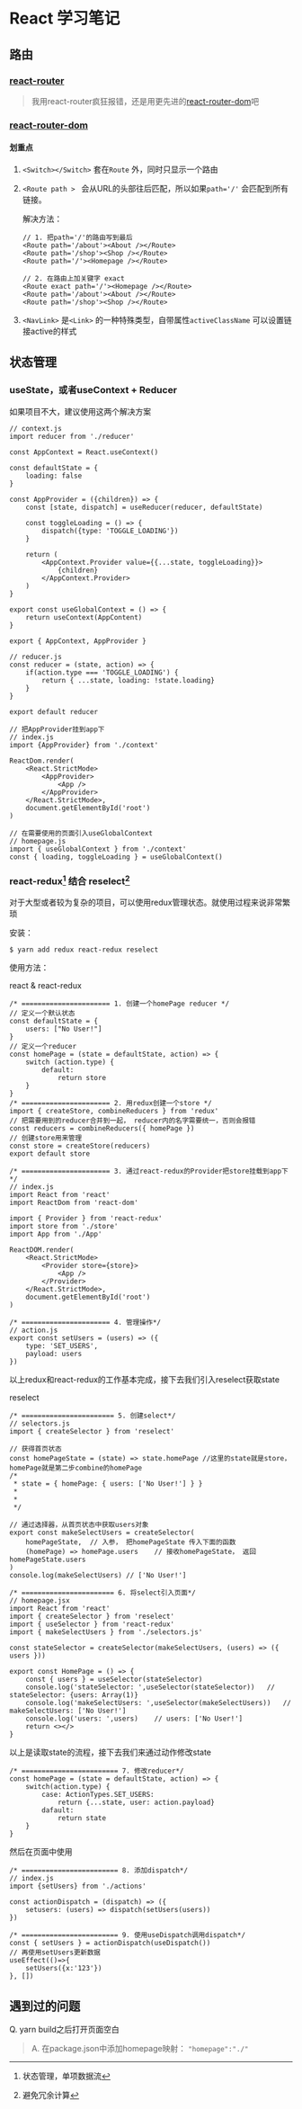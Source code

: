 # React 学习笔记

## 路由

### [react-router](https://react-guide.github.io/react-router-cn/)

>  我用react-router疯狂报错，还是用更先进的[react-router-dom](#react-router-dom)吧



### [react-router-dom](https://reactrouter.com/web/guides/quick-start)<div id="react-router-dom"></div>

#### 划重点

1. `<Switch></Switch>` 套在`Route` 外，同时只显示一个路由

2. `<Route path > ` 会从URL的头部往后匹配，所以如果`path='/'` 会匹配到所有链接。

   解决方法：

   ```react
   // 1. 把path='/'的路由写到最后
   <Route path='/about'><About /></Route>
   <Route path='/shop'><Shop /></Route>
   <Route path='/'><Homepage /></Route>
   
   // 2. 在路由上加关键字 exact
   <Route exact path='/'><Homepage /></Route>
   <Route path='/about'><About /></Route>
   <Route path='/shop'><Shop /></Route>
   ```

3. `<NavLink>` 是`<Link>` 的一种特殊类型，自带属性`activeClassName` 可以设置链接active的样式



## 状态管理

### useState，或者useContext + Reducer

如果项目不大，建议使用这两个解决方案

```react
// context.js
import reducer from './reducer'

const AppContext = React.useContext()

const defaultState = {
    loading: false
}

const AppProvider = ({children}) => {
    const [state, dispatch] = useReducer(reducer, defaultState)
    
    const toggleLoading = () => {
        dispatch({type: 'TOGGLE_LOADING'})
    }
    
    return (
    	<AppContext.Provider value={{...state, toggleLoading}}>
        	{children}
        </AppContext.Provider>
    )
}

export const useGlobalContext = () => {
    return useContext(AppContent)
}

export { AppContext, AppProvider }

// reducer.js
const reducer = (state, action) => {
    if(action.type === 'TOGGLE_LOADING') {
        return { ...state, loading: !state.loading}
    }
}

export default reducer

// 把AppProvider挂到app下
// index.js
import {AppProvider} from './context'

ReactDom.render(
	<React.StrictMode>
    	<AppProvider>
        	<App />
        </AppProvider>
    </React.StrictMode>,
    document.getElementById('root')
)

// 在需要使用的页面引入useGlobalContext
// homepage.js
import { useGlobalContext } from './context'
const { loading, toggleLoading } = useGlobalContext()
```





### react-redux[^1] 结合 reselect[^2]

对于大型或者较为复杂的项目，可以使用redux管理状态。就使用过程来说非常繁琐

安装：

```
$ yarn add redux react-redux reselect
```

使用方法：

react & react-redux

```react
/* ====================== 1. 创建一个homePage reducer */
// 定义一个默认状态
const defaultState = {
    users: ["No User!"]
}
// 定义一个reducer
const homePage = (state = defaultState, action) => {
    switch (action.type) {
        default:
            return store
    }
}
/* ====================== 2. 用redux创建一个store */
import { createStore, combineReducers } from 'redux'
// 把需要用到的reducer合并到一起， reducer内的名字需要统一，否则会报错
const reducers = combineReducers({ homePage })	
// 创建store用来管理
const store = createStore(reducers)
export default store

/* ====================== 3. 通过react-redux的Provider把store挂载到app下*/
// index.js
import React from 'react'
import ReactDom from 'react-dom'

import { Provider } from 'react-redux'
import store from './store'
import App from './App'

ReactDOM.render(
	<React.StrictMode>
    	<Provider store={store}>
            <App />
        </Provider>
    </React.StrictMode>,
    document.getElementById('root')
)

/* ====================== 4. 管理操作*/
// action.js
export const setUsers = (users) => ({
    type: 'SET_USERS',
    payload: users
})

```

以上redux和react-redux的工作基本完成，接下去我们引入reselect获取state

reselect

```react
/* ======================= 5. 创建select*/
// selectors.js
import { createSelector } from 'reselect'

// 获得首页状态
const homePageState = (state) => state.homePage	//这里的state就是store， homePage就是第二步combine的homePage
/*
 * state = { homePage: { users: ['No User!'] } }
 *
 *
 */

// 通过选择器，从首页状态中获取users对象
export const makeSelectUsers = createSelector(
	homePageState,	// 入参， 把homePageState 传入下面的函数
    (homePage) => homePage.users	// 接收homePageState， 返回homePageState.users
)
console.log(makeSelectUsers) // ['No User!']

/* ======================= 6. 将select引入页面*/
// homepage.jsx
import React from 'react'
import { createSelector } from 'reselect'
import { useSelector } from 'react-redux'
import { makeSelectUsers } from './selectors.js'

const stateSelector = createSelector(makeSelectUsers, (users) => ({ users }))

export const HomePage = () => {
    const { users } = useSelector(stateSelector)
    console.log('stateSelector: ',useSelector(stateSelector))	// stateSelector: {users: Array(1)}
    console.log('makeSelectUsers: ',useSelector(makeSelectUsers))	// makeSelectUsers: ['No User!']
    console.log('users: ',users)	// users: ['No User!']
    return <></>
}
```

以上是读取state的流程，接下去我们来通过动作修改state

```react
/* ======================== 7. 修改reducer*/
const homePage = (state = defaultState, action) => {
    switch(action.type) {
    	case: ActionTypes.SET_USERS:
            return {...state, user: action.payload}
       	dafault:
            return state
    }
}
```

然后在页面中使用

```react
/* ======================== 8. 添加dispatch*/
// index.js
import {setUsers} from './actions'

const actionDispatch = (dispatch) => ({
    setusers: (users) => dispatch(setUsers(users))
})

/* ======================== 9. 使用useDispatch调用dispatch*/
const { setUsers } = actionDispatch(useDispatch())
// 再使用setUsers更新数据
useEffect(()=>{
    setUsers({x:'123'})
}, [])
```







## 遇到过的问题

Q. yarn build之后打开页面空白

> A. 在package.json中添加homepage映射： `"homepage":"./"`





[^1]: 状态管理，单项数据流
[^2]: 避免冗余计算


